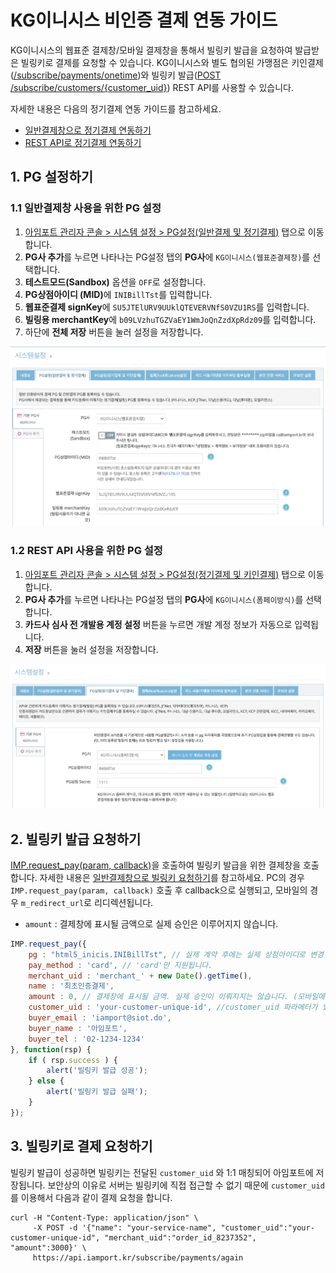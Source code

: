 # KG이니시스 비인증 결제 연동 가이드

KG이니시스의 웹표준 결제창/모바일 결제창을 통해서 빌링키 발급을 요청하여 발급받은 빌링키로 결제를 요청할 수 있습니다. KG이니시스와 별도 협의된 가맹점은 키인결제([/subscribe/payments/onetime](https://api.iamport.kr/#!/subscribe/onetime))와 빌링키 발급([POST /subscribe/customers/{customer_uid}](https://api.iamport.kr/#!/subscribe.customer/customer_save)) REST API를 사용할 수 있습니다.
<Br />

자세한 내용은 다음의 정기결제 연동 가이드를 참고하세요.

- [일반결제창으로 정기결제 연동하기](https://docs.iamport.kr/implementation/subscription?lang=ko#issue-billing-b)
- [REST API로 정기결제 연동하기](https://docs.iamport.kr/implementation/subscription?lang=ko#issue-billing-a)

## 1. PG 설정하기

### 1.1 일반결제창 사용을 위한 PG 설정

1. [아임포트 관리자 콘솔 > 시스템 설정 > PG설정(일반결제 및 정기결제)](https://admin.iamport.kr/settings#tab_pg) 탭으로 이동합니다.
1. **PG사 추가**를 누르면 나타나는 PG설정 탭의 **PG사**에 `KG이니시스(웹표준결제창)`를 선택합니다.
1. **테스트모드(Sandbox)** 옵션을 `OFF`로 설정합니다.
1. <b>PG상점아이디 (MID)</b>에 `INIBillTst`를 입력합니다.
1. **웹표준결제 signKey**에 `SU5JTElURV9UUklQTEVERVNfS0VZU1RS`를 입력합니다.
1. **빌링용 merchantKey**에 `b09LVzhuTGZVaEY1WmJoQnZzdXpRdz09`를 입력합니다.
1. 하단에 **전체 저장** 버튼을 눌러 설정을 저장합니다.

![아임포트 관리자 콘솔에서 PG설정](../screenshot/inicis-setting.png)

### 1.2 REST API 사용을 위한 PG 설정

1. [아임포트 관리자 콘솔 > 시스템 설정 > PG설정(정기결제 및 키인결제)](https://admin.iamport.kr/settings#tab_sbcr) 탭으로 이동합니다.
1. **PG사 추가**를 누르면 나타나는 PG설정 탭의 **PG사**에 `KG이니시스(폼페이방식)`를 선택합니다.
1. **카드사 심사 전 개발용 계정 설정** 버튼을 누르면 개발 계정 정보가 자동으로 입력됩니다.
1. **저장** 버튼을 눌러 설정을 저장합니다.

![아임포트 관리자 콘솔에서 PG설정](../screenshot/inicis-api-setting.png)

## 2. 빌링키 발급 요청하기

[IMP.request_pay(param, callback)](https://docs.iamport.kr/tech/imp)을 호출하여 빌링키 발급을 위한 결제창을 호출합니다. 자세한 내용은 [일반결제창으로 빌링키 요청하기](https://docs.iamport.kr/implementation/subscription#issue-billing-b)를 참고하세요. PC의 경우 `IMP.request_pay(param, callback)` 호출 후 callback으로 실행되고, 모바일의 경우 `m_redirect_url`로 리디렉션됩니다.

- `amount` : 결제창에 표시될 금액으로 실제 승인은 이루어지지 않습니다.

```javascript
IMP.request_pay({
	pg : "html5_inicis.INIBillTst", // 실제 계약 후에는 실제 상점아이디로 변경
	pay_method : 'card', // 'card'만 지원됩니다.
	merchant_uid : 'merchant_' + new Date().getTime(),
	name : '최초인증결제',
	amount : 0, // 결제창에 표시될 금액. 실제 승인이 이뤄지지는 않습니다. (모바일에서는 가격이 표시되지 않음)
	customer_uid : 'your-customer-unique-id', //customer_uid 파라메터가 있어야 빌링키 발급을 시도합니다.
	buyer_email : 'iamport@siot.do',
	buyer_name : '아임포트',
	buyer_tel : '02-1234-1234'
}, function(rsp) {
	if ( rsp.success ) {
		alert('빌링키 발급 성공');
	} else {
		alert('빌링키 발급 실패');
	}
});
```

<a name="request-pay" />

## 3. 빌링키로 결제 요청하기  

빌링키 발급이 성공하면 빌링키는 전달된 `customer_uid` 와 1:1 매칭되어 아임포트에 저장됩니다. 보안상의 이유로 서버는 빌링키에 직접 접근할 수 없기 때문에 `customer_uid`를 이용해서 다음과 같이 결제 요청을 합니다.

```
curl -H "Content-Type: application/json" \   
     -X POST -d '{"name": "your-service-name", "customer_uid":"your-customer-unique-id", "merchant_uid":"order_id_8237352", "amount":3000}' \
     https://api.iamport.kr/subscribe/payments/again
```
